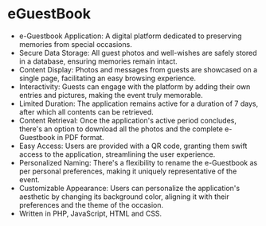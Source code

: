 # eGuestBook
- e-Guestbook Application: A digital platform dedicated to preserving memories from special occasions.
- Secure Data Storage: All guest photos and well-wishes are safely stored in a database, ensuring memories remain intact.
- Content Display: Photos and messages from guests are showcased on a single page, facilitating an easy browsing experience.
- Interactivity: Guests can engage with the platform by adding their own entries and pictures, making the event truly memorable.
- Limited Duration: The application remains active for a duration of 7 days, after which all contents can be retrieved.
- Content Retrieval: Once the application's active period concludes, there's an option to download all the photos and the complete e-Guestbook in PDF format.
- Easy Access: Users are provided with a QR code, granting them swift access to the application, streamlining the user experience.
- Personalized Naming: There's a flexibility to rename the e-Guestbook as per personal preferences, making it uniquely representative of the event.
- Customizable Appearance: Users can personalize the application's aesthetic by changing its background color, aligning it with their preferences and the theme of the occasion.
- Written in PHP, JavaScript, HTML and CSS.
